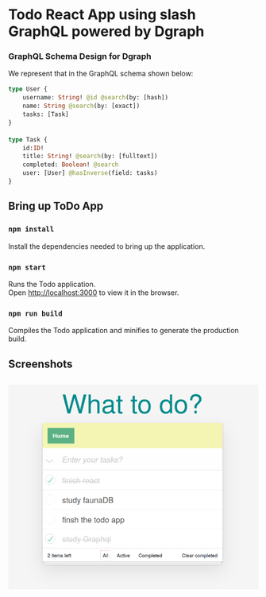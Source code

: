 # Todo React App using slash GraphQL powered by Dgraph


### GraphQL Schema Design for Dgraph

We represent that in the GraphQL schema shown below:

```graphql
type User {
  	username: String! @id @search(by: [hash])
   	name: String @search(by: [exact])
  	tasks: [Task]
}

type Task {
  	id:ID!
    title: String! @search(by: [fulltext])
  	completed: Boolean! @search
  	user: [User] @hasInverse(field: tasks)
}
```


## Bring up ToDo App

### `npm install`

Install the dependencies needed to bring up the application.

### `npm start`

Runs the Todo application.<br />
Open [http://localhost:3000](http://localhost:3000) to view it in the browser.

### `npm run build`

Compiles the Todo application and minifies to generate the production build.

## Screenshots

![Todo App ](./todo_ui.png)
---
